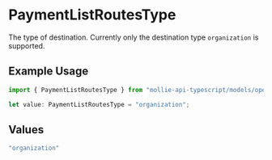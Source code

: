 # PaymentListRoutesType

The type of destination. Currently only the destination type `organization` is supported.

## Example Usage

```typescript
import { PaymentListRoutesType } from "mollie-api-typescript/models/operations";

let value: PaymentListRoutesType = "organization";
```

## Values

```typescript
"organization"
```